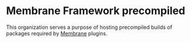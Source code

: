 # Membrane Framework precompiled

This organization serves a purpose of hosting precompiled builds of packages required by [Membrane](https://github.com/membraneframework) plugins. 


